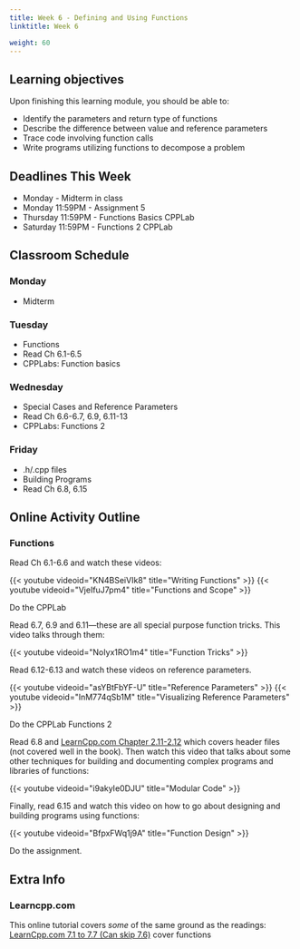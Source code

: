 ```yaml
---
title: Week 6 - Defining and Using Functions
linktitle: Week 6

weight: 60
---
```


## Learning objectives

Upon finishing this learning module, you should be able to:

* Identify the parameters and return type of functions
* Describe the difference between value and reference parameters
* Trace code involving function calls
* Write programs utilizing functions to decompose a problem

## Deadlines This Week

* Monday - Midterm in class
* Monday 11:59PM - Assignment 5
* Thursday 11:59PM - Functions Basics CPPLab
* Saturday 11:59PM - Functions 2 CPPLab

## Classroom Schedule

### Monday
    
* Midterm

### Tuesday
    
* Functions
* Read Ch 6.1-6.5
* CPPLabs: Function basics

### Wednesday
    
* Special Cases and Reference Parameters
* Read Ch 6.6-6.7, 6.9, 6.11-13
* CPPLabs: Functions 2

### Friday
    
* .h/.cpp files
* Building Programs
* Read Ch 6.8, 6.15

## Online Activity Outline

### Functions

Read Ch 6.1-6.6 and watch these videos:  

{{< youtube videoid="KN4BSeiVIk8" title="Writing Functions" >}}
{{< youtube videoid="VjeIfuJ7pm4" title="Functions and Scope" >}}

Do the CPPLab

Read 6.7, 6.9 and 6.11—these are all special purpose function
tricks. This video talks through them:  

{{< youtube videoid="NoIyx1RO1m4" title="Function Tricks" >}}

Read 6.12-6.13 and watch these videos on reference parameters.  

{{< youtube videoid="asYBtFbYF-U" title="Reference Parameters" >}}
{{< youtube videoid="InM774qSb1M" title="Visualizing Reference Parameters" >}}

Do the CPPLab Functions 2

Read 6.8 and [LearnCpp.com Chapter 2.11-2.12](http://www.learncpp.com/) which covers header
files (not covered well in the book). Then watch this video that
talks about some other techniques for building and documenting
complex programs and libraries of functions:  

{{< youtube videoid="i9akyIe0DJU" title="Modular Code" >}}

Finally, read 6.15 and watch this video on how to go about designing
and building programs using functions:  

{{< youtube videoid="BfpxFWq1j9A" title="Function Design" >}}

Do the assignment.

## Extra Info

### Learncpp.com

This online tutorial covers *some* of the same ground as the readings:  
[LearnCpp.com 7.1 to 7.7 (Can skip 7.6)](http://www.learncpp.com/) cover
functions  
